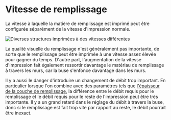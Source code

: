 Vitesse de remplissage
====
La vitesse à laquelle la matière de remplissage est imprimé peut être configurée séparément de la vitesse d'impression normale.

![Diverses structures imprimées à des vitesses différentes](../../../articles/images/speed_difference.png)

La qualité visuelle du remplissage n'est généralement pas importante, de sorte que le remplissage peut être imprimée à une vitesse assez élevée pour gagner du temps. D'autre part, l'augmentation de la vitesse d'impression fait également ressortir davantage le matériau de remplissage à travers les murs, car la buse s'enfonce davantage dans les murs.

Il y a aussi le danger d'introduire un changement de débit trop important. En particulier lorsque l'on combine avec des paramètres tels que [l'épaisseur de la couche de remplissage](../infill/infill_sparse_thickness.md), la différence entre le débit requis pour le remplissage et le débit requis pour le reste de l'impression peut être très importante. Il y a un grand retard dans le réglage du débit à travers la buse, donc si le remplissage est fait trop vite par rapport au reste, le débit pourrait être inexact.
